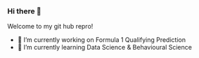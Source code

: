 ### Hi there 👋

Welcome to my git hub repro!

- 🔭 I’m currently working on Formula 1 Qualifying Prediction
- 🌱 I’m currently learning Data Science & Behavioural Science
<!--
**bensail-ai/bensail-ai** is a ✨ _special_ ✨ repository because its `README.md` (this file) appears on your GitHub profile.

Here are some ideas to get you started:

- 🔭 I’m currently working on Formula 1 Qualifying Prediction
- 🌱 I’m currently learning Data Science & Behavioural Science
- 👯 I’m looking to collaborate on ...
- 🤔 I’m looking for help with ...
- 💬 Ask me about ...
- 📫 How to reach me: ...
- 😄 Pronouns: ...
- ⚡ Fun fact: ...
-->
